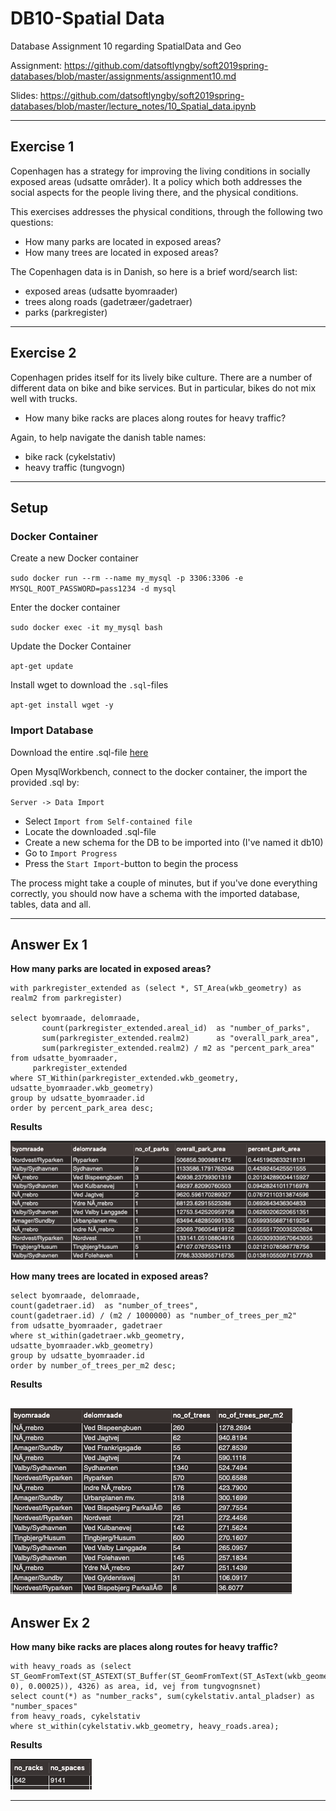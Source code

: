 # DB10-Spatial Data
Database Assignment 10 regarding SpatialData and Geo

Assignment: https://github.com/datsoftlyngby/soft2019spring-databases/blob/master/assignments/assignment10.md

Slides: https://github.com/datsoftlyngby/soft2019spring-databases/blob/master/lecture_notes/10_Spatial_data.ipynb

------

## Exercise 1

Copenhagen has a strategy for improving the living conditions in socially exposed areas (udsatte områder). It a policy which both addresses the social aspects for the people living there, and the physical conditions.

This exercises addresses the physical conditions, through the following two questions:

- How many parks are located in exposed areas?
- How many trees are located in exposed areas?

The Copenhagen data is in Danish, so here is a brief word/search list:

- exposed areas (udsatte byomraader)
- trees along roads (gadetræer/gadetraer)
- parks (parkregister)

------

## Exercise 2

Copenhagen prides itself for its lively bike culture. There are a number of different data on bike and bike services. But in particular, bikes do not mix well with trucks.

- How many bike racks are places along routes for heavy traffic?

Again, to help navigate the danish table names:

- bike rack (cykelstativ)
- heavy traffic (tungvogn)


-----

## Setup

### Docker Container

Create a new Docker container

`sudo docker run --rm --name my_mysql -p 3306:3306 -e MYSQL_ROOT_PASSWORD=pass1234 -d mysql`

Enter the docker container

`sudo docker exec -it my_mysql bash`

Update the Docker Container

`apt-get update`

Install wget to download the `.sql`-files

`apt-get install wget -y`

### Import Database

Download the entire .sql-file [here](https://raw.githubusercontent.com/radeonxray/DB10-SpatialData/master/Dump20190407.sql)


Open MysqlWorkbench, connect to the docker container, the import the provided .sql by:

`Server -> Data Import`

- Select `Import from Self-contained file` 
- Locate the downloaded .sql-file
- Create a new schema for the DB to be imported into (I've named it db10)
- Go to `Import Progress` 
- Press the `Start Import`-button to begin the process

The process might take a couple of minutes, but if you've done everything correctly, you should now have a schema with the imported database, tables, data and all.


-----

## Answer Ex 1

**How many parks are located in exposed areas?**

```mysql
with parkregister_extended as (select *, ST_Area(wkb_geometry) as realm2 from parkregister)

select byomraade, delomraade,
       count(parkregister_extended.areal_id)  as "number_of_parks",
       sum(parkregister_extended.realm2)      as "overall_park_area",
       sum(parkregister_extended.realm2) / m2 as "percent_park_area"
from udsatte_byomraader,
     parkregister_extended
where ST_Within(parkregister_extended.wkb_geometry, udsatte_byomraader.wkb_geometry)
group by udsatte_byomraader.id
order by percent_park_area desc;
```
**Results**

![img](./ex1-1.png)

**How many trees are located in exposed areas?**

```mysql
select byomraade, delomraade,
count(gadetraer.id)  as "number_of_trees",
count(gadetraer.id) / (m2 / 1000000) as "number_of_trees_per_m2"
from udsatte_byomraader, gadetraer
where st_within(gadetraer.wkb_geometry, udsatte_byomraader.wkb_geometry)
group by udsatte_byomraader.id
order by number_of_trees_per_m2 desc;
```

**Results**

![img](./ex1-2.png)
------

## Answer Ex 2

**How many bike racks are places along routes for heavy traffic?**

```mysql
with heavy_roads as (select ST_GeomFromText(ST_ASTEXT(ST_Buffer(ST_GeomFromText(ST_AsText(wkb_geometry), 0), 0.00025)), 4326) as area, id, vej from tungvognsnet)
select count(*) as "number_racks", sum(cykelstativ.antal_pladser) as "number_spaces"
from heavy_roads, cykelstativ
where st_within(cykelstativ.wkb_geometry, heavy_roads.area);
```

**Results**

![img](./ex2-1.png)

------
